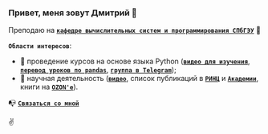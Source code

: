 ### Привет, меня зовут Дмитрий 👋

Преподаю на [**`кафедре вычислительных систем и программирования СПбГЭУ`**](https://infosec.spb.ru/) 👀

**`Области интересов`**:
- 🐍 проведение курсов на основе языка Python ([**`видео для изучения`**](https://www.youtube.com/playlist?list=PLsFgCA3RuGOCgfD0evyDcJf27G3VpWumX), [**`перевод уроков по pandas`**](https://dfedorov.spb.ru/pandas/), [**`группа в Telegram`**](https://t.me/init_python));
- 🔬 научная деятельность ([**`видео`**](https://youtu.be/p9yIzN3-K5E), список публикаций в [**`РИНЦ`**](http://elibrary.ru/author_items.asp?authorid=460093) и [**`Академии`**](https://scholar.google.com/citations?hl=ru&user=L6k7jPoAAAAJ), книги на [**`OZON'е`**](https://www.ozon.ru/product/programmirovanie-na-yazyke-vysokogo-urovnya-python-177783809/)).

📭 [**`Связаться со мной`**](https://t.me/dm_fedorov)

✌️
